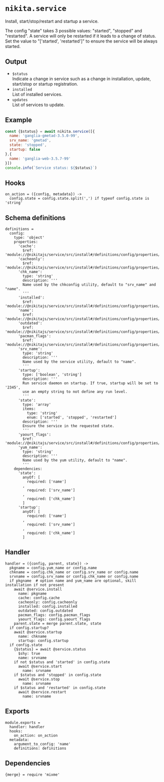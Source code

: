 
# `nikita.service`

Install, start/stop/restart and startup a service.

The config "state" takes 3 possible values: "started", "stopped" and
"restarted". A service will only be restarted if it leads to a change of status.
Set the value to "['started', 'restarted']" to ensure the service will be always
started.

## Output

* `$status`   
  Indicate a change in service such as a change in installation, update,
  start/stop or startup registration.
* `installed`   
  List of installed services.
* `updates`   
  List of services to update.

## Example

```js
const {$status} = await nikita.service([{
  name: 'ganglia-gmetad-3.5.0-99',
  srv_name: 'gmetad',
  state: 'stopped',
  startup: false
},{
  name: 'ganglia-web-3.5.7-99'
}])
console.info(`Service status: ${$status}`)
```

## Hooks

    on_action = ({config, metadata}) ->
      config.state = config.state.split(',') if typeof config.state is 'string'

## Schema definitions

    definitions =
      config:
        type: 'object'
        properties:
          'cache':
            $ref: 'module://@nikitajs/service/src/install#/definitions/config/properties/cacheonly'
          'cacheonly':
            $ref: 'module://@nikitajs/service/src/install#/definitions/config/properties/cacheonly'
          'chk_name':
            type: 'string'
            description: '''
            Name used by the chkconfig utility, default to "srv_name" and "name".
            '''
          'installed':
            $ref: 'module://@nikitajs/service/src/install#/definitions/config/properties/installed'
          'name':
            $ref: 'module://@nikitajs/service/src/install#/definitions/config/properties/name'
          'outdated':
            $ref: 'module://@nikitajs/service/src/install#/definitions/config/properties/outdated'
          'pacman_flags':
            $ref: 'module://@nikitajs/service/src/install#/definitions/config/properties/pacman_flags'
          'srv_name':
            type: 'string'
            description: '''
            Name used by the service utility, default to "name".
            '''
          'startup':
            type: ['boolean', 'string']
            description: '''
            Run service daemon on startup. If true, startup will be set to '2345',
            use an empty string to not define any run level.
            '''
          'state':
            type: 'array'
            items:
              type: 'string'
              enum: ['started', 'stopped', 'restarted']
            description: '''
            Ensure the service in the requested state.
            '''
          'yaourt_flags':
            $ref: 'module://@nikitajs/service/src/install#/definitions/config/properties/yaourt_flags'
          'yum_name':
            type: 'string'
            description: '''
            Name used by the yum utility, default to "name".
            '''
        dependencies:
          'state':
            anyOf: [
              required: ['name']
            ,
              required: ['srv_name']
            ,
              required: ['chk_name']
            ]
          'startup':
            anyOf: [
              required: ['name']
            ,
              required: ['srv_name']
            ,
              required: ['chk_name']
            ]
        
## Handler

    handler = ({config, parent, state}) ->
      pkgname = config.yum_name or config.name
      chkname = config.chk_name or config.srv_name or config.name
      srvname = config.srv_name or config.chk_name or config.name
      if pkgname  # option name and yum_name are optional, skill installation if not present
        await @service.install
          name: pkgname
          cache: config.cache
          cacheonly: config.cacheonly
          installed: config.installed
          outdated: config.outdated
          pacman_flags: config.pacman_flags
          yaourt_flags: config.yaourt_flags
        parent.state = merge parent.state, state
      if config.startup?
        await @service.startup
          name: chkname
          startup: config.startup
      if config.state
        {$status} = await @service.status
          $shy: true
          name: srvname
        if not $status and 'started' in config.state
          await @service.start
            name: srvname
        if $status and 'stopped' in config.state
          await @service.stop
            name: srvname
        if $status and 'restarted' in config.state
          await @service.restart
            name: srvname

## Exports

    module.exports =
      handler: handler
      hooks:
        on_action: on_action
      metadata:
        argument_to_config: 'name'
        definitions: definitions

## Dependencies

    {merge} = require 'mixme'
